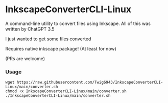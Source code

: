 # InkscapeConverterCLI-Linux
A command-line utility to convert files using Inkscape.
All of this was written by ChatGPT 3.5 

I just wanted to get some files converted

Requires native inkscape package! (At least for now)

(PRs are welcome)

### Usage
```
wget https://raw.githubusercontent.com/Twig6943/InkscapeConverterCLI-Linux/main/converter.sh
chmod +x InkscapeConverterCLI-Linux/main/converter.sh
./InkscapeConverterCLI-Linux/main/converter.sh
```
